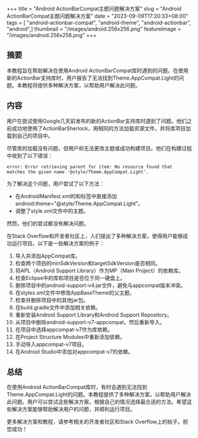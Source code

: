 +++
title = "Android ActionBarCompat主题问题解决方案"
slug = "Android ActionBarCompat主题问题解决方案"
date = "2023-09-09T17:20:33+08:00"
tags = [ "android-actionbar-compat", "android-theme", "android-actionbar", "android",]
thumbnail = "/images/android.256x256.png"
featureImage = "/images/android.256x256.png"
+++


## 摘要

本教程旨在帮助解决在使用Android ActionBarCompat库时遇到的问题。在使用新的ActionBar支持库时，用户报告了无法找到Theme.AppCompat.Light的问题。本教程将提供多种解决方案，以帮助用户解决此问题。

## 内容

用户在尝试使用Google几天前发布的新的ActionBar支持库时遇到了问题。他们之前成功地使用了ActionBarSherlock，用相同的方法加载资源文件，并将库项目加载到自己的项目中。

尽管库的加载没有问题，但用户却无法更改主题或成功构建项目。他们在构建过程中收到了以下错误：

```
error: Error retrieving parent for item: No resource found that matches the given name '@style/Theme.AppCompat.Light'.
```

为了解决这个问题，用户尝试了以下方法：
- 在AndroidManifest.xml的<application>和<activity>标签中直接添加android:theme="@style/Theme.AppCompat.Light"。
- 调整了style.xml文件中的主题。

然而，他们的尝试都没有解决问题。

在Stack Overflow和开发者社区上，人们提出了多种解决方案，使得用户能够成功运行项目。以下是一些解决方案的例子：

<ol>
<li>导入并添加AppCompat库。</li>
<li>检查两个项目的minSdkVersion和targetSdkVersion是否相同。</li>
<li>将APL（Android Support Library）作为MP（Main Project）的依赖库。</li>
<li>检查Eclipse中的库和项目是否位于同一硬盘上。</li>
<li>删除项目中的android-support-v4.jar文件，避免与appcompat版本冲突。</li>
<li>在styles.xml文件中修改AppBaseTheme的父主题。</li>
<li>检查并删除项目中的其他jar包。</li>
<li>在build.gradle文件中添加相关依赖。</li>
<li>重新安装Android Support Library和Android Support Repository。</li>
<li>从项目中删除android-support-v7-appcompat，然后重新导入。</li>
<li>在项目中选择appcompat-v7作为库依赖。</li>
<li>在Project Structure Modules中重新添加依赖。</li>
<li>手动导入appcompat-v7项目。</li>
<li>在Android Studio中添加对appcompat-v7的依赖。</li>
</ol>

## 总结

在使用Android ActionBarCompat库时，有时会遇到无法找到Theme.AppCompat.Light的问题。本教程提供了多种解决方案，以帮助用户解决此问题。用户可以尝试这些解决方案，根据自己的情况选择最合适的方法。希望这些解决方案能够帮助解决用户的问题，并顺利运行项目。

更多解决方案和教程，请参考相关的开发者社区和Stack Overflow上的帖子。祝您成功！


